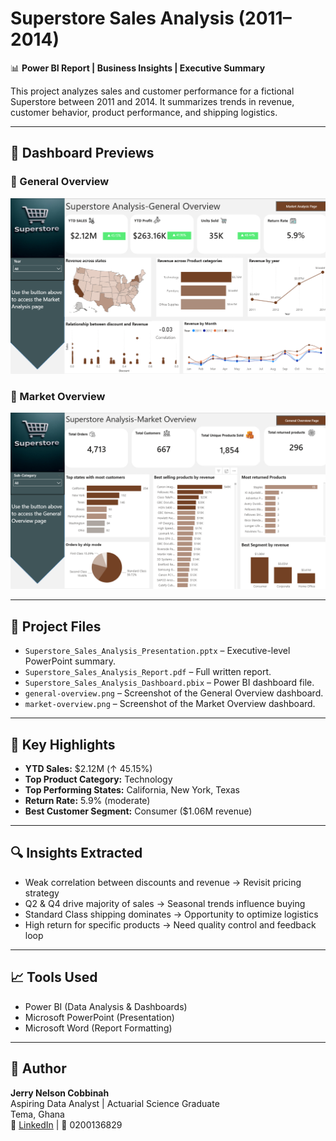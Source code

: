# Superstore Sales Analysis (2011–2014)

📊 **Power BI Report | Business Insights | Executive Summary**

This project analyzes sales and customer performance for a fictional Superstore between 2011 and 2014. It summarizes trends in revenue, customer behavior, product performance, and shipping logistics.

---

## 📸 Dashboard Previews

### 🔹 General Overview  
![General Overview](https://github.com/Jerry-Nelson/Superstore_Sales_Report/blob/main/General%20Overview.png?raw=true)

### 🔹 Market Overview  
![Market Overview](https://github.com/Jerry-Nelson/Superstore_Sales_Report/blob/main/Market%20Overview.png?raw=true)


---

## 📁 Project Files

- `Superstore_Sales_Analysis_Presentation.pptx` – Executive-level PowerPoint summary.
- `Superstore_Sales_Analysis_Report.pdf` – Full written report.
- `Superstore_Sales_Analysis_Dashboard.pbix` – Power BI dashboard file.
- `general-overview.png` – Screenshot of the General Overview dashboard.
- `market-overview.png` – Screenshot of the Market Overview dashboard.

---

## 📌 Key Highlights

- **YTD Sales:** $2.12M (↑ 45.15%)
- **Top Product Category:** Technology
- **Top Performing States:** California, New York, Texas
- **Return Rate:** 5.9% (moderate)
- **Best Customer Segment:** Consumer ($1.06M revenue)

---

## 🔍 Insights Extracted

- Weak correlation between discounts and revenue → Revisit pricing strategy
- Q2 & Q4 drive majority of sales → Seasonal trends influence buying
- Standard Class shipping dominates → Opportunity to optimize logistics
- High return for specific products → Need quality control and feedback loop

---

## 📈 Tools Used

- Power BI (Data Analysis & Dashboards)
- Microsoft PowerPoint (Presentation)
- Microsoft Word (Report Formatting)

---

## 🧠 Author

**Jerry Nelson Cobbinah**  
Aspiring Data Analyst | Actuarial Science Graduate  
Tema, Ghana  
📧 [LinkedIn](#) | 📱 0200136829
